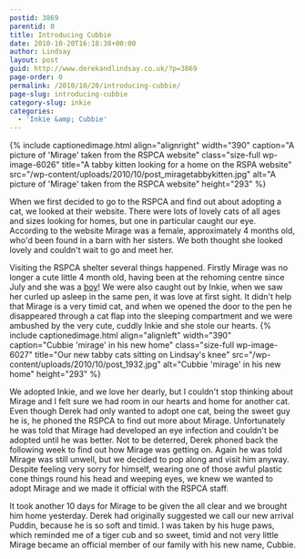 ```yaml
---
postid: 3869
parentid: 0
title: Introducing Cubbie
date: 2010-10-20T16:18:38+00:00
author: Lindsay
layout: post
guid: http://www.derekandlindsay.co.uk/?p=3869
page-order: 0
permalink: /2010/10/20/introducing-cubbie/
page-slug: introducing-cubbie
category-slug: inkie
categories:
  - 'Inkie &amp; Cubbie'
---
```

{% include captionedimage.html align="alignright" width="390" caption="A picture of 'Mirage' taken from the RSPCA website" class="size-full wp-image-6026" title="A tabby kitten looking for a home on the RSPA website" src="/wp-content/uploads/2010/10/post_miragetabbykitten.jpg" alt="A picture of 'Mirage' taken from the RSPCA website" height="293" %} 

When we first decided to go to the RSPCA and find out about adopting a cat, we looked at their website. There were lots of lovely cats of all ages and sizes looking for homes, but one in particular caught our eye. According to the website Mirage was a female, approximately 4 months old, who'd been found in a barn with her sisters. We both thought she looked lovely and couldn't wait to go and meet her.

Visiting the RSPCA shelter several things happened. Firstly Mirage was no longer a cute little 4 month old, having been at the rehoming centre since July and she was a <span style="text-decoration: underline;">boy</span>! We were also caught out by Inkie, when we saw her curled up asleep in the same pen, it was love at first sight. It didn't help that Mirage is a very timid cat, and when we opened the door to the pen he disappeared through a cat flap into the sleeping compartment and we were ambushed by the very cute, cuddly Inkie and she stole our hearts. {% include captionedimage.html align="alignleft" width="390" caption="Cubbie 'mirage' in his new home" class="size-full wp-image-6027" title="Our new tabby cats sitting on Lindsay's knee" src="/wp-content/uploads/2010/10/post_1932.jpg" alt="Cubbie 'mirage' in his new home" height="293" %} 

We adopted Inkie, and we love her dearly, but I couldn't stop thinking about Mirage and I felt sure we had room in our hearts and home for another cat. Even though Derek had only wanted to adopt one cat, being the sweet guy he is, he phoned the RSPCA to find out more about Mirage. Unfortunately he was told that Mirage had developed an eye infection and couldn't be adopted until he was better. Not to be deterred, Derek phoned back the following week to find out how Mirage was getting on. Again he was told Mirage was still unwell, but we decided to pop along and visit him anyway. Despite feeling very sorry for himself, wearing one of those awful plastic cone things round his head and weeping eyes, we knew we wanted to adopt Mirage and we made it official with the RSPCA staff.

It took another 10 days for Mirage to be given the all clear and we brought him home yesterday. Derek had originally suggested we call our new arrival Puddin, because he is so soft and timid. I was taken by his huge paws, which reminded me of a tiger cub and so sweet, timid and not very little Mirage became an official member of our family with his new name, Cubbie.